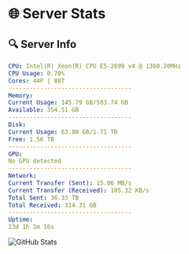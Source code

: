 # 🌐 Server Stats
## 🔍 Server Info
```yaml
CPU: Intel(R) Xeon(R) CPU E5-2699 v4 @ 1360.20MHz
CPU Usage: 0.70%
Cores: 44P | 88T
-----------------------------------
Memory:
Current Usage: 145.79 GB/503.74 GB
Available: 354.51 GB
-----------------------------------
Disk:
Current Usage: 63.80 GB/1.71 TB
Free: 1.56 TB
-----------------------------------
GPU:
No GPU detected
-----------------------------------
Network:
Current Transfer (Sent): 15.06 MB/s
Current Transfer (Received): 105.32 KB/s
Total Sent: 36.33 TB
Total Received: 314.31 GB
-----------------------------------
Uptime:
23d 1h 3m 16s
```
![GitHub Stats](https://img.shields.io/badge/Updated-2025-03-30_22:26:05-blue)